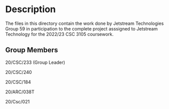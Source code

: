 # Description

The files in this directory contain the work done by Jetstream Technologies Group 59 in participation to the complete project asssigned to Jetstream Technology for the 2022/23 CSC 3105 coursework.



## Group Members
20/CSC/233 (Group Leader)

20/CSC/240

20/CSC/184

20/ARC/038T

20/Csc/021



